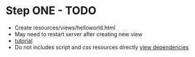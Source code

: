 Step ONE - TODO
===============

* Create resources/views/helloworld.html
* May need to restart server after creating new view
* [tutorial](https://www.labkey.org/home/Documentation/wiki-page.view?name=helloWorldModule)
* Do not includes script and css resources directly [view dependencies](https://www.labkey.org/home/Documentation/wiki-page.view?name=scriptdepend)
